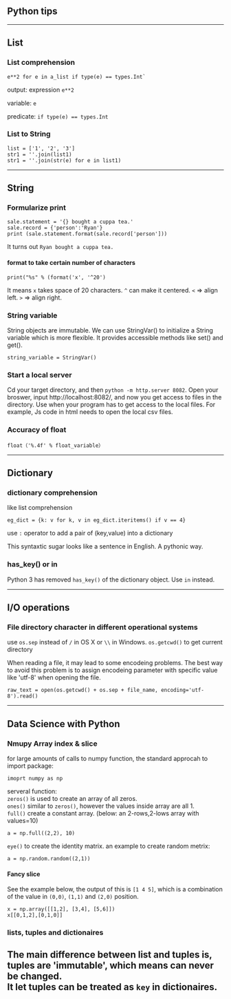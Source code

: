 ## Python tips

---
## List
### List comprehension

    e**2 for e in a_list if type(e) == types.Int`

output: expression `e**2`

variable: `e`

predicate: `if type(e) == types.Int`

### List to String
	list = ['1', '2', '3']
	str1 = ''.join(list1)
	str1 = ''.join(str(e) for e in list1)

---
## String
### Formularize print

    sale.statement = '{} bought a cuppa tea.'
    sale.record = {'person':'Ryan'}
    print (sale.statement.format(sale.record['person']))

It turns out `Ryan bought a cuppa tea.`
#### format to take certain number of characters
    print("%s" % (format('x', '^20')
It means `x` takes space of 20 characters.
`^` can make it centered. `<` => align left. `>` => align right.

### String variable
String objects are immutable.
We can use StringVar() to initialize a String variable which is more flexible. It provides accessible methods like set() and get().

    string_variable = StringVar()

### Start a local server
Cd your target directory, and then `python -m http.server 8082`.
Open your broswer, input http://localhost:8082/, and now you get access to files in the directory.
Use when your program has to get access to the local files. For example, Js code in html needs to open the local csv files.

### Accuracy of float
	float（'%.4f' % float_variable）

---
## Dictionary
### dictionary comprehension

like list comprehension

    eg_dict = {k: v for k, v in eg_dict.iteritems() if v == 4}
use `:` operator to add a pair of (key,value) into a dictionary

This syntaxtic sugar looks like a sentence in English. A pythonic way.

### has_key() or in
Python 3 has removed `has_key()` of the dictionary object. Use `in` instead.

---
## I/O operations
### File directory character in different operational systems
use `os.sep` instead of `/` in OS X or `\\` in Windows.
`os.getcwd()` to get current directory

When reading a file, it may lead to some encodeing problems.
The best way to avoid this problem is to assign encodeing parameter with specific value like 'utf-8' when opening the file.

    raw_text = open(os.getcwd() + os.sep + file_name, encoding='utf-8').read()

---
## Data Science with Python
### Nmupy Array index & slice
for large amounts of calls to numpy function, the standard approcah to import package:

    imoprt numpy as np

serveral function:<br>
`zeros()` is used to create an array of all zeros.<br>
`ones()` similar to `zeros()`, however the values inside array are all 1.<br>
`full()` create a  constant array. (below: an 2-rows,2-lows array with values=10)

    a = np.full((2,2), 10)

`eye()` to create the identity matrix.
an example to create random metrix:

    a = np.random.random((2,1))

#### Fancy slice
See the example below, the output of this is `[1 4 5]`, which is a combination of the value in `(0,0)`, `(1,1)` and `(2,0)` position.

    x = np.array([[1,2], [3,4], [5,6]])
    x[[0,1,2],[0,1,0]]

### lists, tuples and dictionaires
The main difference between list and tuples is, tuples are 'immutable', which means can never be changed.
<br>
It let tuples can be treated as `key` in dictionaires.
---


